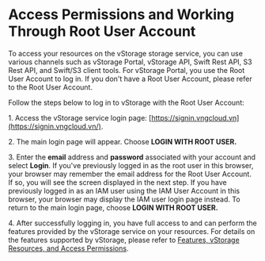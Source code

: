 # Access Permissions and Working Through Root User Account

To access your resources on the vStorage storage service, you can use various channels such as vStorage Portal, vStorage API, Swift Rest API, S3 Rest API, and Swift/S3 client tools. For vStorage Portal, you use the Root User Account to log in. If you don't have a Root User Account, please refer to the Root User Account.

Follow the steps below to log in to vStorage with the Root User Account:

1\. Access the vStorage service login page: [https://signin.vngcloud.vn](https://signin.vngcloud.vn/).

2\. The main login page will appear. Choose **LOGIN WITH ROOT USER.**

3\. Enter the **email** address and **password** associated with your account and select **Login**. If you've previously logged in as the root user in this browser, your browser may remember the email address for the Root User Account. If so, you will see the screen displayed in the next step. If you have previously logged in as an IAM user using the IAM User Account in this browser, your browser may display the IAM user login page instead. To return to the main login page, choose **LOGIN WITH ROOT USER.**

4\. After successfully logging in, you have full access to and can perform the features provided by the vStorage service on your resources. For details on the features supported by vStorage, please refer to [Features, vStorage Resources, and Access Permissions](https://docs.vngcloud.vn/display/VSEN/Features%2C+vStorage+Resources%2C+and+Access+Permissions).
